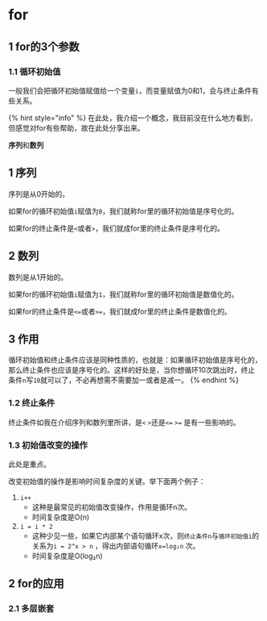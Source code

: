 # for

## 1 for的3个参数

### 1.1 循环初始值

一般我们会把循环初始值赋值给一个变量`i`，而变量赋值为0和1，会与终止条件有些关系。

{% hint style="info" %}
在此处，我介绍一个概念，我目前没在什么地方看到，但感觉对for有些帮助，故在此处分享出来。

**序列**和**数列**

## 1 序列

序列是从0开始的。

如果for的循环初始值`i`赋值为`0`，我们就称for里的循环初始值是序号化的。

如果for的终止条件是`<`或者`>`，我们就成for里的终止条件是序号化的。

## 2 数列

数列是从1开始的。

如果for的循环初始值`i`赋值为`1`，我们就称for里的循环初始值是数值化的。

如果for的终止条件是`<=`或者`>=`，我们就成for里的终止条件是数值化的。

## 3 作用

循环初始值和终止条件应该是同种性质的，也就是：如果循环初始值是序号化的，那么终止条件也应该是序号化的。这样的好处是，当你想循环10次跳出时，终止条件`n`写`10`就可以了，不必再想需不需要加一或者是减一。
{% endhint %}

### 1.2 终止条件

终止条件如我在介绍序列和数列里所讲，是`<` `>`还是`<=` `>=` 是有一些影响的。

### 1.3 初始值改变的操作

此处是重点。

改变初始值的操作是影响时间复杂度的关键。举下面两个例子：

1. `i++` 
   * 这种是最常见的初始值改变操作，作用是循环n次。
   * 时间复杂度是O\(n\)
2. `i = i * 2` 
   * 这种少见一些，如果它内部某个语句循环x次，则`终止条件n`与`循环初始值i`的关系为`i = 2^x > n` ，得出内部语句循环`x=log₂n` 次。
   * 时间复杂度是O\(log₂n\)

## 2 for的应用

### 2.1 多层嵌套

